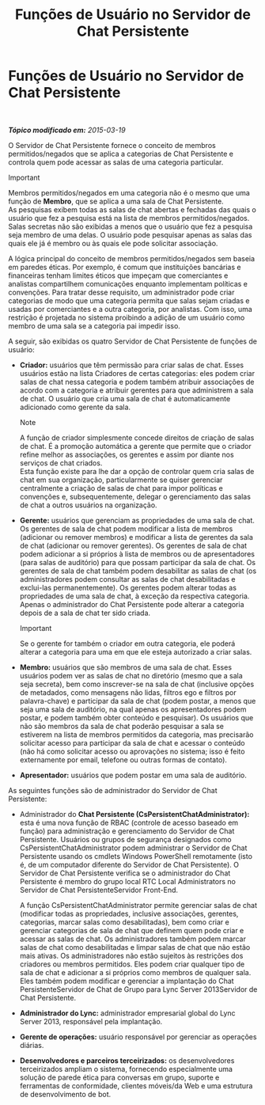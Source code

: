 ﻿---
title: Funções de Usuário no Servidor de Chat Persistente
TOCTitle: Funções de Usuário no Servidor de Chat Persistente
ms:assetid: 343a0563-9ca5-4ad0-b4f3-a72f1d7f1a81
ms:mtpsurl: https://technet.microsoft.com/pt-br/library/JJ676774(v=OCS.15)
ms:contentKeyID: 49886172
ms.date: 05/19/2016
mtps_version: v=OCS.15
ms.translationtype: HT
---

# Funções de Usuário no Servidor de Chat Persistente

 

_**Tópico modificado em:** 2015-03-19_

O Servidor de Chat Persistente fornece o conceito de membros permitidos/negados que se aplica a categorias de Chat Persistente e controla quem pode acessar as salas de uma categoria particular.

> [!important]  
> Membros permitidos/negados em uma categoria não é o mesmo que uma função de <strong>Membro</strong>, que se aplica a uma sala de Chat Persistente.<br />As pesquisas exibem todas as salas de chat abertas e fechadas das quais o usuário que fez a pesquisa está na lista de membros permitidos/negados. Salas secretas não são exibidas a menos que o usuário que fez a pesquisa seja membro de uma delas. O usuário pode pesquisar apenas as salas das quais ele já é membro ou às quais ele pode solicitar associação.

A lógica principal do conceito de membros permitidos/negados sem baseia em paredes éticas. Por exemplo, é comum que instituições bancárias e financeiras tenham limites éticos que impeçam que comerciantes e analistas compartilhem comunicações enquanto implementam políticas e convenções. Para tratar desse requisito, um administrador pode criar categorias de modo que uma categoria permita que salas sejam criadas e usadas por comerciantes e a outra categoria, por analistas. Com isso, uma restrição é projetada no sistema proibindo a adição de um usuário como membro de uma sala se a categoria pai impedir isso.

A seguir, são exibidas os quatro Servidor de Chat Persistente de funções de usuário:

  - **Criador:** usuários que têm permissão para criar salas de chat. Esses usuários estão na lista Criadores de certas categorias: eles podem criar salas de chat nessa categoria e podem também atribuir associações de acordo com a categoria e atribuir gerentes para que administrem a sala de chat. O usuário que cria uma sala de chat é automaticamente adicionado como gerente da sala.
    
    > [!note]  
    > A função de criador simplesmente concede direitos de criação de salas de chat. É a promoção automática a gerente que permite que o criador refine melhor as associações, os gerentes e assim por diante nos serviços de chat criados.    
    Esta função existe para lhe dar a opção de controlar quem cria salas de chat em sua organização, particularmente se quiser gerenciar centralmente a criação de salas de chat para impor políticas e convenções e, subsequentemente, delegar o gerenciamento das salas de chat a outros usuários na organização.

  - **Gerente:** usuários que gerenciam as propriedades de uma sala de chat. Os gerentes de sala de chat podem modificar a lista de membros (adicionar ou remover membros) e modificar a lista de gerentes da sala de chat (adicionar ou remover gerentes). Os gerentes de sala de chat podem adicionar a si próprios à lista de membros ou de apresentadores (para salas de auditório) para que possam participar da sala de chat. Os gerentes de sala de chat também podem desabilitar as salas de chat (os administradores podem consultar as salas de chat desabilitadas e exclui-las permanentemente). Os gerentes podem alterar todas as propriedades de uma sala de chat, à exceção da respectiva categoria. Apenas o administrador do Chat Persistente pode alterar a categoria depois de a sala de chat ter sido criada.
    
    > [!important]  
    > Se o gerente for também o criador em outra categoria, ele poderá alterar a categoria para uma em que ele esteja autorizado a criar salas.

  - **Membro:** usuários que são membros de uma sala de chat. Esses usuários podem ver as salas de chat no diretório (mesmo que a sala seja secreta), bem como inscrever-se na sala de chat (inclusive opções de metadados, como mensagens não lidas, filtros ego e filtros por palavra-chave) e participar da sala de chat (podem postar, a menos que seja uma sala de auditório, na qual apenas os apresentadores podem postar, e podem também obter conteúdo e pesquisar). Os usuários que não são membros da sala de chat poderão pesquisar a sala se estiverem na lista de membros permitidos da categoria, mas precisarão solicitar acesso para participar da sala de chat e acessar o conteúdo (não há como solicitar acesso ou aprovações no sistema; isso é feito externamente por email, telefone ou outras formas de contato).

  - **Apresentador:** usuários que podem postar em uma sala de auditório.

As seguintes funções são de administrador do Servidor de Chat Persistente:

  - Administrador do **Chat Persistente (CsPersistentChatAdministrator):** esta é uma nova função de RBAC (controle de acesso baseado em função) para administração e gerenciamento do Servidor de Chat Persistente. Usuários ou grupos de segurança designados como CsPersistentChatAdministrator podem administrar o Servidor de Chat Persistente usando os cmdlets Windows PowerShell remotamente (isto é, de um computador diferente do Servidor de Chat Persistente). O Servidor de Chat Persistente verifica se o administrador do Chat Persistente é membro do grupo local RTC Local Administrators no Servidor de Chat PersistenteServidor Front-End.
    
    A função CsPersistentChatAdministrator permite gerenciar salas de chat (modificar todas as propriedades, inclusive associações, gerentes, categorias, marcar salas como desabilitadas), bem como criar e gerenciar categorias de sala de chat que definem quem pode criar e acessar as salas de chat. Os administradores também podem marcar salas de chat como desabilitadas e limpar salas de chat que não estão mais ativas. Os administradores não estão sujeitos às restrições dos criadores ou membros permitidos. Eles podem criar qualquer tipo de sala de chat e adicionar a si próprios como membros de qualquer sala. Eles também podem modificar e gerenciar a implantação do Chat PersistenteServidor de Chat de Grupo para Lync Server 2013Servidor de Chat Persistente.

  - **Administrador do Lync:** administrador empresarial global do Lync Server 2013, responsável pela implantação.

  - **Gerente de operações:** usuário responsável por gerenciar as operações diárias.

  - **Desenvolvedores e parceiros terceirizados:** os desenvolvedores terceirizados ampliam o sistema, fornecendo especialmente uma solução de parede ética para conversas em grupo, suporte e ferramentas de conformidade, clientes móveis/da Web e uma estrutura de desenvolvimento de bot.

